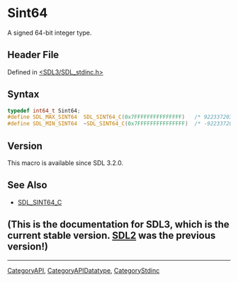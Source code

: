# Sint64

A signed 64-bit integer type.

## Header File

Defined in [<SDL3/SDL_stdinc.h>](https://github.com/libsdl-org/SDL/blob/main/include/SDL3/SDL_stdinc.h)

## Syntax

```c
typedef int64_t Sint64;
#define SDL_MAX_SINT64  SDL_SINT64_C(0x7FFFFFFFFFFFFFFF)   /* 9223372036854775807 */
#define SDL_MIN_SINT64  ~SDL_SINT64_C(0x7FFFFFFFFFFFFFFF)  /* -9223372036854775808 */
```

## Version

This macro is available since SDL 3.2.0.

## See Also

- [SDL_SINT64_C](SDL_SINT64_C)


## (This is the documentation for SDL3, which is the current stable version. [SDL2](https://wiki.libsdl.org/SDL2/) was the previous version!)



----
[CategoryAPI](CategoryAPI), [CategoryAPIDatatype](CategoryAPIDatatype), [CategoryStdinc](CategoryStdinc)

